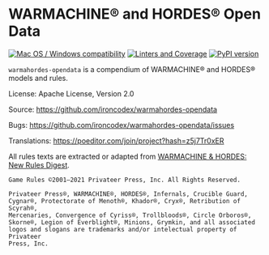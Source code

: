 # WARMACHINE® and HORDES® Open Data

[![Mac OS / Windows compatibility](https://github.com/ironcodex/warmahordes-opendata/actions/workflows/platforms.yaml/badge.svg)](https://github.com/ironcodex/warmahordes-opendata/actions/workflows/platforms.yaml)
[![Linters and Coverage](https://github.com/ironcodex/warmahordes-opendata/actions/workflows/check.yaml/badge.svg)](https://github.com/ironcodex/warmahordes-opendata/actions/workflows/check.yaml)
[![PyPI version](https://badge.fury.io/py/warmahordes-opendata.svg)](https://badge.fury.io/py/warmahordes-opendata)

`warmahordes-opendata` is a compendium of WARMACHINE® and HORDES® models and rules.

License: Apache License, Version 2.0

Source: https://github.com/ironcodex/warmahordes-opendata

Bugs: https://github.com/ironcodex/warmahordes-opendata/issues

Translations: https://poeditor.com/join/project?hash=z5j7Tr0xER

All rules texts are extracted or adapted from [WARMACHINE & HORDES: New Rules Digest][1].

    Game Rules ©2001–2021 Privateer Press, Inc. All Rights Reserved.

    Privateer Press®, WARMACHINE®, HORDES®, Infernals, Crucible Guard,
    Cygnar®, Protectorate of Menoth®, Khador®, Cryx®, Retribution of Scyrah®,
    Mercenaries, Convergence of Cyriss®, Trollbloods®, Circle Orboros®,
    Skorne®, Legion of Everblight®, Minions, Grymkin, and all associated
    logos and slogans are trademarks and/or intelectual property of Privateer
    Press, Inc.

[1]: https://home.privateerpress.com/wp-content/uploads/2021/02/Digest-Game-Rules-Feb2021.pdf
